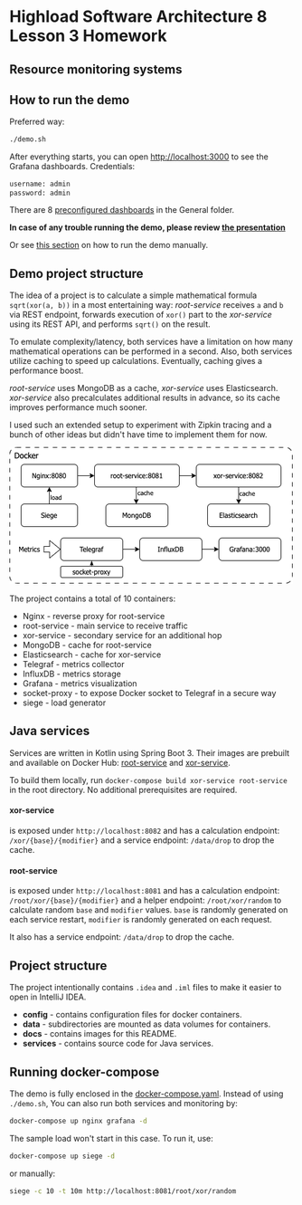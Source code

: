 # Highload Software Architecture 8 Lesson 3 Homework

Resource monitoring systems
---

## How to run the demo

Preferred way:

```bash
./demo.sh
```

After everything starts, you can open [http://localhost:3000](http://localhost:3000) to see the Grafana dashboards.
Credentials:

```
username: admin
password: admin
```

There are 8 [preconfigured dashboards](http://localhost:3000/dashboards) in the General folder.

**In case of any trouble running the demo, please review [the presentation](PRESENTATION.md)**

Or see [this section](#running-docker-compose) on how to run the demo manually.

## Demo project structure

The idea of a project is to calculate a simple mathematical formula `sqrt(xor(a, b))` in a most entertaining way: *root-service*
receives `a` and `b` via REST endpoint, forwards execution of `xor()` part to the *xor-service* using its REST API, and performs `sqrt()` on
the result.

To emulate complexity/latency, both services have a limitation on how many mathematical operations can be performed in a second. Also, both
services utilize caching to speed up calculations. Eventually, caching gives a performance boost.

*root-service* uses MongoDB as a cache, *xor-service* uses Elasticsearch. *xor-service* also precalculates additional results in advance, so
its cache improves performance much sooner.

I used such an extended setup to experiment with Zipkin tracing and a bunch of other ideas but didn't have time to implement them for now.

![services diagram](docs/services.png "Services diagram")

The project contains a total of 10 containers:

* Nginx - reverse proxy for root-service
* root-service - main service to receive traffic
* xor-service - secondary service for an additional hop
* MongoDB - cache for root-service
* Elasticsearch - cache for xor-service
* Telegraf - metrics collector
* InfluxDB - metrics storage
* Grafana - metrics visualization
* socket-proxy - to expose Docker socket to Telegraf in a secure way
* siege - load generator

## Java services

Services are written in Kotlin using Spring Boot 3. Their images are prebuilt and available on Docker
Hub: [root-service](https://hub.docker.com/repository/docker/ssamoilenko/hsal2-root-service/general)
and [xor-service](https://hub.docker.com/repository/docker/ssamoilenko/hsal2-xor-service/general).

To build them locally, run `docker-compose build xor-service root-service` in the root directory. No additional prerequisites are required.

#### xor-service

is exposed under `http://localhost:8082` and has a calculation endpoint:
`/xor/{base}/{modifier}` and a service endpoint: `/data/drop` to drop the cache.

#### root-service

is exposed under `http://localhost:8081` and has a calculation endpoint:
`/root/xor/{base}/{modifier}` and a helper endpoint: `/root/xor/random` to calculate random `base` and `modifier` values.
`base` is randomly generated on each service restart, `modifier` is randomly generated on each request.

It also has a service endpoint: `/data/drop` to drop the cache.

## Project structure

The project intentionally contains `.idea` and `.iml` files to make it easier to open in IntelliJ IDEA.

* **config** - contains configuration files for docker containers.
* **data** - subdirectories are mounted as data volumes for containers.
* **docs** - contains images for this README.
* **services** - contains source code for Java services.

## Running docker-compose

The demo is fully enclosed in the [docker-compose.yaml](docker-compose.yaml). Instead of using `./demo.sh`, You can also run both services
and monitoring by:

```bash
docker-compose up nginx grafana -d
```

The sample load won't start in this case. To run it, use:

```bash
docker-compose up siege -d
```

or manually:

```bash
siege -c 10 -t 10m http://localhost:8081/root/xor/random
```

